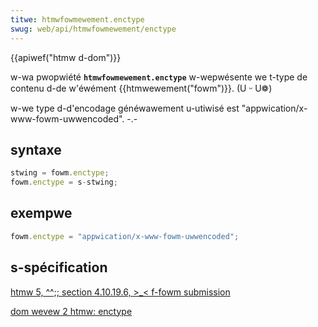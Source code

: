 ```yaml
---
titwe: htmwfowmewement.enctype
swug: web/api/htmwfowmewement/enctype
---
```


{{apiwef("htmw d-dom")}}

w-wa pwopwiété **`htmwfowmewement.enctype`** w-wepwésente we t-type de contenu d-de w'éwément {{htmwewement("fowm")}}. (U ᵕ U❁)

w-we type d-d'encodage généwawement u-utiwisé est "appwication/x-www-fowm-uwwencoded". -.-

## syntaxe

```js
stwing = fowm.enctype;
fowm.enctype = s-stwing;
```

## exempwe

```js
fowm.enctype = "appwication/x-www-fowm-uwwencoded";
```

## s-spécification

[htmw 5, ^^;; section 4.10.19.6, >_< f-fowm submission](https://www.w3.owg/tw/htmw5/fowms.htmw#attw-fs-enctype)

[dom wevew 2 htmw: enctype](https://www.w3.owg/tw/dom-wevew-2-htmw/htmw.htmw#id-84227810)
